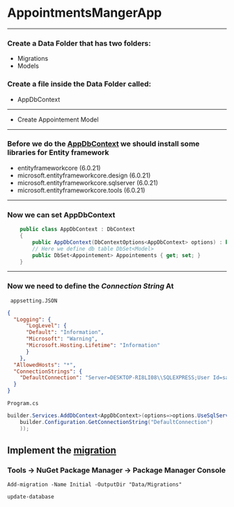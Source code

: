 # AppointmentsMangerApp

---

### Create a Data Folder that has two folders:

- Migrations
- Models

### Create a file inside the Data Folder called:

- AppDbContext

---

- Create Appointement Model

---

### Before we do the <u>AppDbContext</u> we should install some libraries for Entity framework

- entityframeworkcore (6.0.21)
- microsoft.entityframeworkcore.design (6.0.21)
- microsoft.entityframeworkcore.sqlserver (6.0.21)
- microsoft.entityframeworkcore.tools (6.0.21)

---

### Now we can set AppDbContext

```C#
    public class AppDbContext : DbContext
    {
        public AppDbContext(DbContextOptions<AppDbContext> options) : base(options) { }
        // Here we define db table DbSet<Model>
        public DbSet<Appointement> Appointements { get; set; }
    }
```

---

### Now we need to define the _Connection String_ At

` appsetting.JSON`

```JSON
{
  "Logging": {
      "LogLevel": {
      "Default": "Information",
      "Microsoft": "Warning",
      "Microsoft.Hosting.Lifetime": "Information"
      }
    },
  "AllowedHosts": "*",
  "ConnectionStrings": {
    "DefaultConnection": "Server=DESKTOP-RI8LI08\\SQLEXPRESS;User Id=sa;Password=admin;DataBase=WebApiReact;TrustServerCertificate=True",
  }
}
```

`Program.cs`

```C#
builder.Services.AddDbContext<AppDbContext>(options=>options.UseSqlServer(
    builder.Configuration.GetConnectionString("DefaultConnection")
    ));
```

## Implement the <u>migration</u>

### Tools → NuGet Package Manager → Package Manager Console

```shell
Add-migration -Name Initial -OutputDir "Data/Migrations"
```

```
update-database
```
